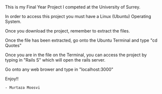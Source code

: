 This is my Final Year Project I competed at the University of Surrey.

In order to access this project you must have a Linux (Ubuntu) Operating System.

Once you download the project, remember to extract the files.

Once the file has been extracted, go onto the Ubuntu Terminal and type "cd Quotes"

Once you are in the file on the Terminal, you can access the project by typing in "Rails S" which will open the rails server.

Go onto any web brower and type in "localhost:3000"

Enjoy!!

    - Murtaza Moosvi
